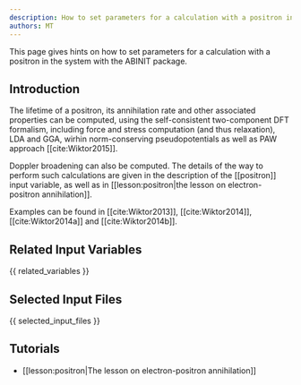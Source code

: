 ```yaml
---
description: How to set parameters for a calculation with a positron in the system.
authors: MT
---
```

<!--- This is the source file for this topics. Can be edited. -->

This page gives hints on how to set parameters for a calculation with a positron in the system with the ABINIT package.

## Introduction

The lifetime of a positron, its annihilation rate and other associated properties can be computed, using
the self-consistent two-component DFT formalism, including force and stress computation (and thus relaxation),
LDA and GGA, wirhin norm-conserving pseudopotentials as well as PAW  approach [[cite:Wiktor2015]].

Doppler broadening can also be computed. The details of the way to perform such
calculations are given in the description of the [[positron]] input variable,
as well as in [[lesson:positron|the lesson on electron-positron
annihilation]].

Examples can be found in [[cite:Wiktor2013]], [[cite:Wiktor2014]],
[[cite:Wiktor2014a]] and [[cite:Wiktor2014b]].



## Related Input Variables

{{ related_variables }}

## Selected Input Files

{{ selected_input_files }}

## Tutorials

* [[lesson:positron|The lesson on electron-positron annihilation]]

